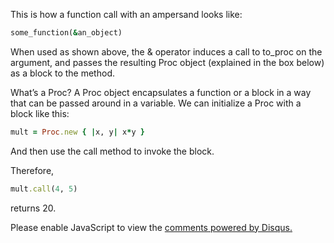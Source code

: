 This is how a function call with an ampersand looks like:

```ruby
some_function(&an_object)
```

When used as shown above, the & operator induces a call to to_proc on the argument, and passes the resulting Proc object (explained in the box below) as a block to the method.

What’s a Proc?
A Proc object encapsulates a function or a block in a way that can be passed around in a variable.
We can initialize a Proc with a block like this:

```ruby
mult = Proc.new { |x, y| x*y }
```

And then use the call method to invoke the block.

Therefore,

```ruby
mult.call(4, 5)
```

returns 20.

<div id="disqus_thread"></div>
<script>
var disqus_config = function () {
    this.page.url = 'http://oshanz.github.io/til/2016/04/04/ampersand-operator.html';
    this.page.identifier = '2016-04-04-ampersand-operator';
};

(function() {
var d = document, s = d.createElement('script');
s.src = 'https://oshanz.disqus.com/embed.js';
s.setAttribute('data-timestamp', +new Date());
(d.head || d.body).appendChild(s);
})();

</script>
<noscript>Please enable JavaScript to view the <a href="https://disqus.com/?ref_noscript">comments powered by Disqus.</a></noscript>

<script id="dsq-count-scr" src="//oshanz.disqus.com/count.js" async></script>
